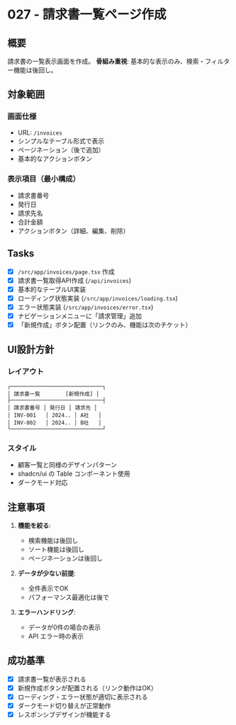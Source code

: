 # 027 - 請求書一覧ページ作成

## 概要

請求書の一覧表示画面を作成。
**骨組み重視**: 基本的な表示のみ、検索・フィルター機能は後回し。

## 対象範囲

### 画面仕様
- URL: `/invoices`
- シンプルなテーブル形式で表示
- ページネーション（後で追加）
- 基本的なアクションボタン

### 表示項目（最小構成）
- 請求書番号
- 発行日
- 請求先名
- 合計金額
- アクションボタン（詳細、編集、削除）

## Tasks

- [x] `/src/app/invoices/page.tsx` 作成
- [x] 請求書一覧取得API作成 (`/api/invoices`)
- [x] 基本的なテーブルUI実装
- [x] ローディング状態実装 (`/src/app/invoices/loading.tsx`)
- [x] エラー状態実装 (`/src/app/invoices/error.tsx`)
- [x] ナビゲーションメニューに「請求管理」追加
- [x] 「新規作成」ボタン配置（リンクのみ、機能は次のチケット）

## UI設計方針

### レイアウト
```
┌─────────────────────────────┐
│ 請求書一覧        [新規作成] │
├─────────────────────────────┤
│ 請求書番号 │ 発行日 │ 請求先 │
│ INV-001   │ 2024.. │ A社   │
│ INV-002   │ 2024.. │ B社   │
└─────────────────────────────┘
```

### スタイル
- 顧客一覧と同様のデザインパターン
- shadcn/ui の Table コンポーネント使用
- ダークモード対応

## 注意事項

1. **機能を絞る**: 
   - 検索機能は後回し
   - ソート機能は後回し
   - ページネーションは後回し

2. **データが少ない前提**:
   - 全件表示でOK
   - パフォーマンス最適化は後で

3. **エラーハンドリング**:
   - データが0件の場合の表示
   - API エラー時の表示

## 成功基準

- [x] 請求書一覧が表示される
- [x] 新規作成ボタンが配置される（リンク動作はOK）
- [x] ローディング・エラー状態が適切に表示される
- [x] ダークモード切り替えが正常動作
- [x] レスポンシブデザインが機能する
